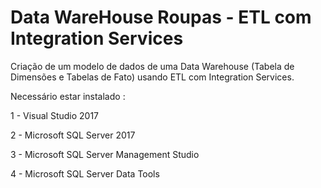 # Data WareHouse Roupas - ETL com Integration Services

Criação de um modelo de dados de uma Data Warehouse (Tabela de Dimensões e Tabelas de Fato)  usando ETL com Integration Services.

Necessário estar instalado :

1 - Visual Studio 2017

2 - Microsoft SQL Server 2017

3 - Microsoft SQL Server Management Studio

4 - Microsoft SQL Server Data Tools
